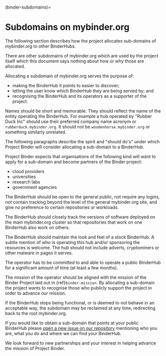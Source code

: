 (binder-subdomains)=

# Subdomains on mybinder.org

The following section describes how the project allocates sub-domains of
mybinder.org to other BinderHubs.

There are other subdomains of mybinder.org which are used by the project itself
which this document says nothing about how or why those are allocated.

Allocating a subdomain of mybinder.org serves the purpose of:

- making the BinderHub it points to easier to discover;
- letting the user know which BinderHub they are being served by; and
- recognising the BinderHub and its operators as a supporter of the project.

Names should be short and memorable. They should reflect the name of the entity
operating the BinderHub. For example a hub operated by "Rubber Duck Inc" should
use their preferred company name acronym or `rubberduck.mybinder.org`. It
should not be `woodenhorse.mybinder.org` or something similarly unrelated.

The following paragraphs describe the spirit and "should do's" under which
Project Binder will consider allocating a sub-domain to a BinderHub.

Project Binder expects that organisations of the following kind will want to
apply for a sub-domain and become partners of the Binder project:

- cloud providers
- universities
- research labs
- government agencies

The BinderHub should be open to the general public, not require any logins,
not contain tracking beyond the level of the general mybinder.org site, and
give no preference to certain repositories or workloads.

The BinderHub should closely track the versions of software deployed on the
main mybinder.org cluster so that repositories that work on one BinderHub also
work on others.

The BinderHub should maintain the look and feel of a stock BinderHub. A subtle
mention of who is operating this hub and/or sponsoring the resources is welcome.
The hub should not include adverts, cryptominers or other malware in pages it
serves.

The operator has to be committed to and able to operate a public BinderHub for a
significant amount of time (at least a few months).

The mission of the operator should be aligned with the mission of the Binder
Project laid out in {ref}`binder-mission`. By allocating a sub-domain the
project wants to recognise those who publicly support the project in order
to advance our mission.

If the BinderHub stops being functional, or is deemed to not behave in an
acceptable way, the subdomain may be reclaimed at any time, redirecting back
to the root mybinder.org.

If you would like to obtain a sub-domain that points at your public BinderHub
please [open a new issue on our repository](https://github.com/jupyterhub/team-compass/issues/new)
mentioning who you are, what you do and where we can find your BinderHub.

We look forward to new partnerships and your interest in helping advance the
mission of Project Binder.

